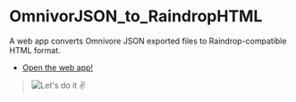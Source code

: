 # OmnivorJSON_to_RaindropHTML
A web app converts Omnivore JSON exported files to Raindrop-compatible HTML format.
- [Open the web app!](https://omnivore-json-to-raindrop-html.streamlit.app/)
> ![Let's do it ✌️](https://github.com/Soliman2020/OmnivorJSON_to_RaindropHTML/blob/main/omni_raindrop.gif)
